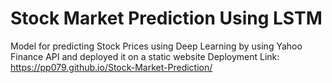 # Stock Market Prediction Using LSTM
Model for predicting Stock Prices using Deep Learning by using Yahoo Finance API and deployed it on a static
                                                                              website Deployment Link: https://pp079.github.io/Stock-Market-Prediction/
